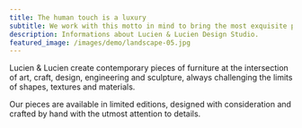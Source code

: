 ```yaml
---
title: The human touch is a luxury
subtitle: We work with this motto in mind to bring the most exquisite pieces into your interior.
description: Informations about Lucien & Lucien Design Studio.
featured_image: /images/demo/landscape-05.jpg
---
```


Lucien & Lucien create contemporary pieces of furniture at the intersection of art, craft, design, engineering and sculpture, always challenging the limits of shapes, textures and materials.

Our pieces are available in limited editions, designed with consideration and crafted by hand with the utmost attention to details.

